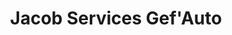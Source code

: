 ---
title: "Jacob Services Gef'Auto"
url: /montceau-les-mines/jacob-services-gefauto/
shop: Autowerkstatt
---